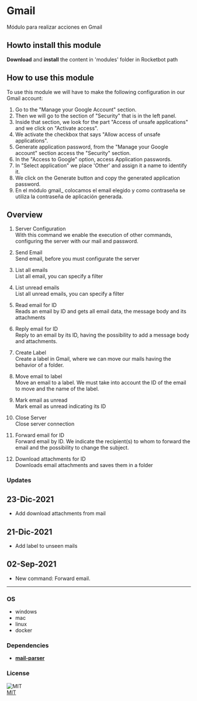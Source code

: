 



# Gmail
  
Módulo para realizar acciones en Gmail  

## Howto install this module
  
__Download__ and __install__ the content in 'modules' folder in Rocketbot path  


## How to use this module

To use this module we will have to make the following configuration in our Gmail account:

1. Go to the "Manage your Google Account" section.
2. Then we will go to the section of "Security" that is in the left panel.
3. Inside that section, we look for the part "Access of unsafe applications" and we click on "Activate access".
4. We activate the checkbox that says "Allow access of unsafe applications".
5. Generate application password, from the "Manage your Google account" section access the "Security" section.
6. In the "Access to Google" option, access Application passwords.
7. In "Select application" we place 'Other' and assign it a name to identify it.
8. We click on the Generate button and copy the generated application password.
9. En el módulo gmail_ colocamos el email elegido y como contraseña se utiliza la contraseña de aplicación generada.


## Overview


1. Server Configuration  
With this command we enable the execution of other commands, configuring the server with our mail and password.

2. Send Email  
Send email, before you must configurate the server

3. List all emails  
List all email, you can specify a filter

4. List unread emails  
List all unread emails, you can specify a filter

5. Read email for ID  
Reads an email by ID and gets all email data, the message body and its attachments

6. Reply email for ID  
Reply to an email by its ID, having the possibility to add a message body and attachments.

7. Create Label  
Create a label in Gmail, where we can move our mails having the behavior of a folder.

8. Move email to label  
Move an email to a label. We must take into account the ID of the email to move and the name of the label.

9. Mark email as unread  
Mark email as unread indicating its ID

10. Close Server  
Close server connection

11. Forward email for ID  
Forward email by ID. We indicate the recipient(s) to whom to forward the email and the possibility to change the 
subject.

12. Download attachments for ID  
Downloads email attachments and saves them in a folder  


### Updates
## 23-Dic-2021
- Add download attachments from mail
## 21-Dic-2021
- Add label to unseen mails
## 02-Sep-2021
- New command: Forward email.

----
### OS

- windows
- mac
- linux
- docker

### Dependencies
- [**mail-parser**](https://pypi.org/project/mail-parser/)
### License
  
![MIT](https://camo.githubusercontent.com/107590fac8cbd65071396bb4d04040f76cde5bde/687474703a2f2f696d672e736869656c64732e696f2f3a6c6963656e73652d6d69742d626c75652e7376673f7374796c653d666c61742d737175617265)  
[MIT](http://opensource.org/licenses/mit-license.ph)